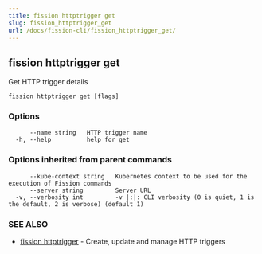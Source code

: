 ```yaml
---
title: fission httptrigger get
slug: fission_httptrigger_get
url: /docs/fission-cli/fission_httptrigger_get/
---
```

## fission httptrigger get

Get HTTP trigger details

```
fission httptrigger get [flags]
```

### Options

```
      --name string   HTTP trigger name
  -h, --help          help for get
```

### Options inherited from parent commands

```
      --kube-context string   Kubernetes context to be used for the execution of Fission commands
      --server string         Server URL
  -v, --verbosity int         -v |:|: CLI verbosity (0 is quiet, 1 is the default, 2 is verbose) (default 1)
```

### SEE ALSO

* [fission httptrigger](/docs/fission-cli/fission_httptrigger/)	 - Create, update and manage HTTP triggers

